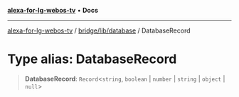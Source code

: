 [**alexa-for-lg-webos-tv**](../../../../README.md) • **Docs**

***

[alexa-for-lg-webos-tv](../../../../modules.md) / [bridge/lib/database](../README.md) / DatabaseRecord

# Type alias: DatabaseRecord

> **DatabaseRecord**: `Record`\<`string`, `boolean` \| `number` \| `string` \| `object` \| `null`\>
